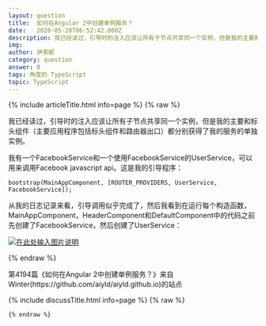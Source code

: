 ```yaml
---
layout: question
title:  如何在Angular 2中创建单例服务？
date:   2020-05-28T06:52:42.000Z
description: 我已经读过，引导时的注入应该让所有子节点共享同一个实例，但是我的主要和标头组件（主要应用程序包括标头组件和路由器出口）都分别获得了我的服务的单独实例。  ...
img: 
author: 伊芙妮
category: question
answer: 0
tags: 角度的 TypeScript
topic: TypeScript
---
```

<div class="article-root">
  <div class="article">
    {% include articleTitle.html info=page %}
    {% raw %}
    <div class="article-content"><p><font style="vertical-align: inherit;"><font style="vertical-align: inherit;">我已经读过，引导时的注入应该让所有子节点共享同一个实例，但是我的主要和标头组件（主要应用程序包括标头组件和路由器出口）都分别获得了我的服务的单独实例。  </font></font></p>

<p><font style="vertical-align: inherit;"><font style="vertical-align: inherit;">我有一个FacebookService和一个使用FacebookService的UserService，可以用来调用Facebook javascript api。</font><font style="vertical-align: inherit;">这是我的引导程序：</font></font></p>

<pre class="lang-js prettyprint prettyprinted" style=""><code><span class="pln">bootstrap</span><span class="pun">(</span><span class="typ">MainAppComponent</span><span class="pun">,</span><span class="pln"> </span><span class="pun">[</span><span class="pln">ROUTER_PROVIDERS</span><span class="pun">,</span><span class="pln"> </span><span class="typ">UserService</span><span class="pun">,</span><span class="pln"> </span><span class="typ">FacebookService</span><span class="pun">]);</span></code></pre>

<p><font style="vertical-align: inherit;"><font style="vertical-align: inherit;">从我的日志记录来看，引导调用似乎完成了，然后我看到在运行每个构造函数，MainAppComponent，HeaderComponent和DefaultComponent中的代码之前先创建了FacebookService，然后创建了UserService：</font></font></p>

<p><a href="https://www.samyoc.com//uploads/users/26857/images/thumbnails/1590648634909.png" data-src="https://www.samyoc.com//uploads/users/26857/images/1590648634909.png" rel="noreferrer"><img src="https://i.stack.imgur.com/6q6tG.png" alt="在此处输入图片说明"></a></p></div>
    {% endraw %}
  </div>
  <p class="winter_mark">第4194篇《如何在Angular 2中创建单例服务？》来自Winter(https://github.com/aiyld/aiyld.github.io)的站点</p>
  <div class="discuss-wrapper">
    {% include discussTitle.html info=page %}
    {% raw %}
    
    {% endraw %}
  </div>
<div>
